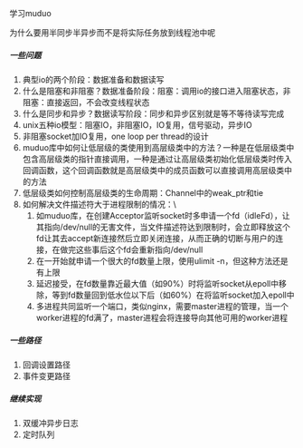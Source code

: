 学习muduo

为什么要用半同步半异步而不是将实际任务放到线程池中呢

##### 一些问题
1. 典型io的两个阶段：数据准备和数据读写
2. 什么是阻塞和非阻塞？数据准备阶段：阻塞：调用io的接口进入阻塞状态，非阻塞：直接返回，不会改变线程状态
3. 什么是同步和异步？数据读写阶段：同步和异步区别就是等不等待读写完成
4. unix五种io模型：阻塞IO，非阻塞IO，IO复用，信号驱动，异步IO
5. 非阻塞socket加IO复用，one loop per thread的设计
6. muduo库中如何让低层级的类使用到高层级类中的方法？一种是在低层级类中包含高层级类的指针直接调用，一种是通过让高层级类初始化低层级类时传入回调函数，这个回调函数就是高层级类中的成员函数可以直接调用高层级类中的方法
7. 低层级类如何控制高层级类的生命周期：Channel中的weak_ptr和tie
8. 如何解决文件描述符大于进程限制的情况：\
    1. 如muduo库，在创建Acceptor监听socket时多申请一个fd（idleFd），让其指向/dev/null的无害文件，当文件描述符达到限制时，会立即释放这个fd让其去accept新连接然后立即关闭连接，从而正确的切断与用户的连接，在做完这些事后这个fd会重新指向/dev/null
    2. 在一开始就申请一个很大的fd数量上限，使用ulimit -n，但这种方法还是有上限
    3. 延迟接受，在fd数量靠近最大值（如90%）时将监听socket从epoll中移除，等到fd数量回到低水位以下后（如60%）在将监听socket加入epoll中
    4. 多进程共同监听一个端口，类似nginx，需要master进程的管理，当一个worker进程的fd满了，master进程会将连接导向其他可用的worker进程


##### 一些路径
1. 回调设置路径
2. 事件变更路径

##### 继续实现
1. 双缓冲异步日志
2. 定时队列